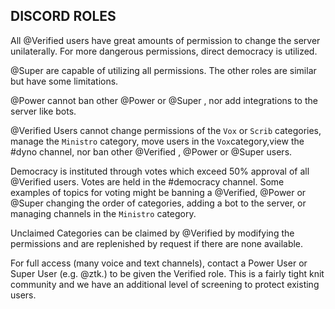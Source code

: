 ## DISCORD ROLES
All @Verified users have great amounts of permission to change 
the server unilaterally. For more dangerous permissions, 
direct democracy is utilized.

@Super are capable of utilizing all permissions. The other
roles are similar but have some limitations.

@Power cannot ban other @Power  or @Super ,
nor add integrations to the server like bots.

@Verified Users cannot change permissions of the `Vox` or 
`Scrib` categories, manage the `Ministro` category, move 
users in the `Vox`category,view the #dyno channel, nor ban 
other @Verified , @Power  or @Super users.

Democracy is instituted through votes which exceed 50%
approval of all @Verified  users. Votes are held in the #democracy 
channel. Some examples of topics for voting might be banning a 
@Verified, @Power or @Super changing the order of
categories, adding a bot to the server, or managing channels in the
`Ministro` category.

Unclaimed Categories can be claimed by @Verified by modifying the 
permissions and are replenished by request if there are none available.

For full access (many voice and text channels), contact a Power User 
or Super User (e.g. @ztk.) to be given the Verified role. This is a fairly 
tight knit community and we have an additional level of screening to
protect existing users.
